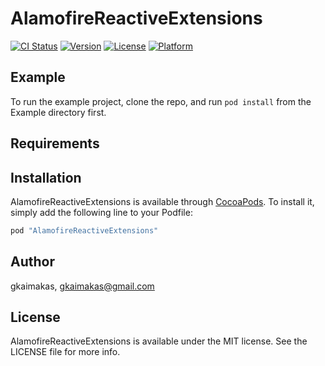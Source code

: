 # AlamofireReactiveExtensions

[![CI Status](http://img.shields.io/travis/gkaimakas/AlamofireReactiveExtensions.svg?style=flat)](https://travis-ci.org/gkaimakas/AlamofireReactiveExtensions)
[![Version](https://img.shields.io/cocoapods/v/AlamofireReactiveExtensions.svg?style=flat)](http://cocoapods.org/pods/AlamofireReactiveExtensions)
[![License](https://img.shields.io/cocoapods/l/AlamofireReactiveExtensions.svg?style=flat)](http://cocoapods.org/pods/AlamofireReactiveExtensions)
[![Platform](https://img.shields.io/cocoapods/p/AlamofireReactiveExtensions.svg?style=flat)](http://cocoapods.org/pods/AlamofireReactiveExtensions)

## Example

To run the example project, clone the repo, and run `pod install` from the Example directory first.

## Requirements

## Installation

AlamofireReactiveExtensions is available through [CocoaPods](http://cocoapods.org). To install
it, simply add the following line to your Podfile:

```ruby
pod "AlamofireReactiveExtensions"
```

## Author

gkaimakas, gkaimakas@gmail.com

## License

AlamofireReactiveExtensions is available under the MIT license. See the LICENSE file for more info.

